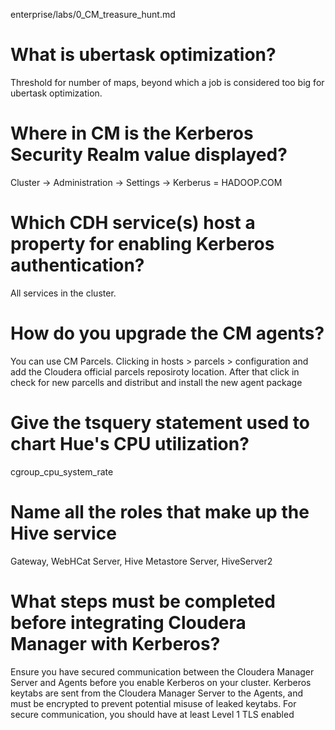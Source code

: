 enterprise/labs/0_CM_treasure_hunt.md

# What is ubertask optimization?

Threshold for number of maps, beyond which a job is considered too big for ubertask optimization.

# Where in CM is the Kerberos Security Realm value displayed?

Cluster -> Administration -> Settings -> Kerberus = HADOOP.COM

# Which CDH service(s) host a property for enabling Kerberos authentication?

 All services in the cluster.

# How do you upgrade the CM agents?

You can use CM Parcels. Clicking in hosts > parcels > configuration and add the Cloudera official parcels reposiroty location.
After that click in check for new parcells and distribut and install the new agent package

# Give the tsquery statement used to chart Hue's CPU utilization?
cgroup_cpu_system_rate	

# Name all the roles that make up the Hive service
Gateway, WebHCat Server, Hive Metastore Server, HiveServer2

# What steps must be completed before integrating Cloudera Manager with Kerberos?

 Ensure you have secured communication between the Cloudera Manager Server and Agents before you enable Kerberos on your cluster. Kerberos keytabs are sent from the Cloudera Manager Server to the Agents, and must be encrypted to prevent potential misuse of leaked keytabs. For secure communication, you should have at least Level 1 TLS enabled
